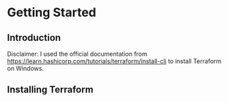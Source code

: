 # Getting Started
## Introduction
Disclaimer: I used the official documentation from https://learn.hashicorp.com/tutorials/terraform/install-cli to install Terraform on Windows.
## Installing Terraform

